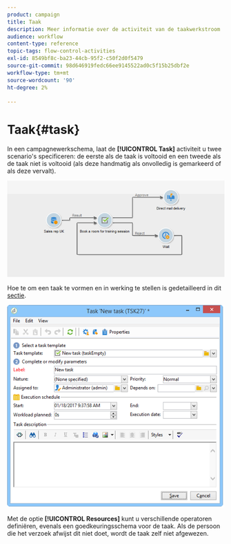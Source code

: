 ```yaml
---
product: campaign
title: Taak
description: Meer informatie over de activiteit van de taakwerkstroom
audience: workflow
content-type: reference
topic-tags: flow-control-activities
exl-id: 8549bf8c-ba23-44cb-95f2-c50f2d0f5479
source-git-commit: 98d646919fedc66ee9145522ad0c5f15b25dbf2e
workflow-type: tm+mt
source-wordcount: '90'
ht-degree: 2%

---
```


# Taak{#task}

In een campagnewerkschema, laat de **[!UICONTROL Task]** activiteit u twee scenario&#39;s specificeren: de eerste als de taak is voltooid en een tweede als de taak niet is voltooid (als deze handmatig als onvolledig is gemarkeerd of als deze vervalt).

![](assets/mrm_task_in_workflow.png)

Hoe te om een taak te vormen en in werking te stellen is gedetailleerd in dit [sectie](../../campaign/using/creating-and-managing-tasks.md).

![](assets/wkf_task_activity.png)

Met de optie **[!UICONTROL Resources]** kunt u verschillende operatoren definiëren, evenals een goedkeuringsschema voor de taak. Als de persoon die het verzoek afwijst dit niet doet, wordt de taak zelf niet afgewezen.
